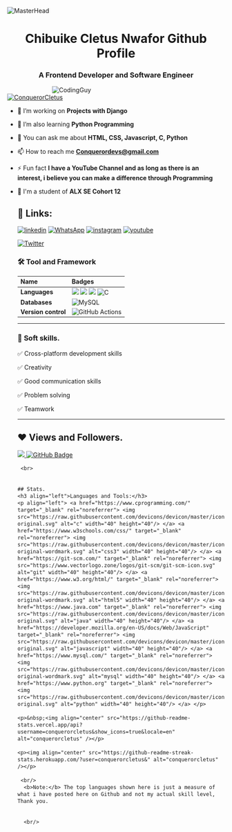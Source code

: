 
 ![MasterHead](https://blog.bit.ai/wp-content/uploads/2018/09/How-to-Embed-GitHub-Gists-in-Your-Documents-Blog-Banner.png)
 <h1 align="center">Chibuike Cletus Nwafor Github Profile</h1>
 <h3 align="center">A Frontend Developer and Software Engineer</h3>
 <img align= "right" alt="CodingGuy" width="400" src="https://cdn.dribbble.com/users/1162077/screenshots/3848914/media/320984a9ca58b3c73274c9259ecf6de8.gif">


 <p align="left"> <a href="https://twitter.com/its_1four?t=OjVXrT_3Rs4AOynPNRCnIw&s=09" target="blank"><img src="https://img.shields.io/twitter/follow/its_1four?logo=twitter&style=for-the-badge" alt="ConquerorCletus" /></a> </p>

 - 🔭 I’m working on **Projects with Django**

 - 🌱 I’m also learning **Python Programming**

 - 💬 You can ask me about **HTML, CSS, Javascript, C, Python**

 - 📫 How to reach me **Conquerordevs@gmail.com**

 - ⚡ Fun fact **I have a YouTube Channel and as long as there is an interest, i believe you can make a difference through Programming**

 - 🔭 I'm a student of **ALX SE Cohort 12**
  
   ## 🔗 Links:
   [![linkedin](https://img.shields.io/badge/linkedin-0A66C2?style=for-the-badge&logo=linkedin&logoColor=white)](https://www.linkedin.com/in/chibuike-nwafor-722b88262)
   [![WhatsApp](https://img.shields.io/badge/WhatsApp-25D366?style=for-the-badge&logo=whatsapp&logoColor=white)](https://wa.me/message/JI7HWK4RFYCSM1)
   [![instagram](https://img.shields.io/badge/instagram-1DA1F2?style=for-the-badge&logo=instagram&logoColor=white)](https://instagram.com/conqueror.devs?igshid=MzNlNGNkZWQ4Mg==)
   [![youtube](https://img.shields.io/badge/youtube-ff0000?style=for-the-badge&logo=youtube&logoColor=white)](https://youtube.com/@ConquerorDevs)
   <!-- [![portfolio](https://img.shields.io/badge/my_portfolio-000?style=for-the-badge&logo=ko-fi&logoColor=white)](http://tolucoder.herokuapp.com/) -->
   [![Twitter](https://img.shields.io/twitter/follow/?logo=twitter&style=for-the-badge)](https://twitter.com/its_1four?t=OjVXrT_3Rs4AOynPNRCnIw&s=09)


   ### 🛠 Tool and Framework

   Name | Badges
   --- | --- 
   **Languages**  |  <img src="https://img.shields.io/badge/JavaScript-323330?style=for-the-badge&logo=javascript&logoColor=F7DF1E" /> <img src="https://img.shields.io/badge/CSS3-1572B6?style=for-the-badge&logo=css3&logoColor=white" /> <img src="https://img.shields.io/badge/HTML5-E34F26?style=for-the-badge&logo=html5&logoColor=white" /> ![C](https://img.shields.io/badge/c-%2300599C.svg?style=for-the-badge&logo=c&logoColor=white)
   **Databases**  | ![MySQL](https://img.shields.io/badge/mysql-%2300f.svg?style=for-the-badge&logo=mysql&logoColor=white)
   **Version control**   | ![GitHub Actions](https://img.shields.io/badge/github%20actions-%232671E5.svg?style=for-the-badge&logo=githubactions&logoColor=white)
   </p> 

   <hr>

   ### 👔 Soft skills.

   ✅ Cross-platform development skills

   ✅ Creativity

   ✅ Good communication skills

   ✅ Problem solving

   ✅ Teamwork


   <hr>

   ## ❤ Views and Followers.

   <a href="https://github.com/ConquerorCletus/github-profile-views-counter">
       <img src="https://komarev.com/ghpvc/?username=ConquerorCletus">
       </a>
       <a href="https://github.com/ConquerorCletus?tab=followers"><img src="https://img.shields.io/github/followers/ConquerorCletus?label=Followers&style=social" alt="GitHub Badge"></a>


        <br>
	 
	  
	   ## Stats.
	   <h3 align="left">Languages and Tools:</h3>
	   <p align="left"> <a href="https://www.cprogramming.com/" target="_blank" rel="noreferrer"> <img src="https://raw.githubusercontent.com/devicons/devicon/master/icons/c/c-original.svg" alt="c" width="40" height="40"/> </a> <a href="https://www.w3schools.com/css/" target="_blank" rel="noreferrer"> <img src="https://raw.githubusercontent.com/devicons/devicon/master/icons/css3/css3-original-wordmark.svg" alt="css3" width="40" height="40"/> </a> <a href="https://git-scm.com/" target="_blank" rel="noreferrer"> <img src="https://www.vectorlogo.zone/logos/git-scm/git-scm-icon.svg" alt="git" width="40" height="40"/> </a> <a href="https://www.w3.org/html/" target="_blank" rel="noreferrer"> <img src="https://raw.githubusercontent.com/devicons/devicon/master/icons/html5/html5-original-wordmark.svg" alt="html5" width="40" height="40"/> </a> <a href="https://www.java.com" target="_blank" rel="noreferrer"> <img src="https://raw.githubusercontent.com/devicons/devicon/master/icons/java/java-original.svg" alt="java" width="40" height="40"/> </a> <a href="https://developer.mozilla.org/en-US/docs/Web/JavaScript" target="_blank" rel="noreferrer"> <img src="https://raw.githubusercontent.com/devicons/devicon/master/icons/javascript/javascript-original.svg" alt="javascript" width="40" height="40"/> </a> <a href="https://www.mysql.com/" target="_blank" rel="noreferrer"> <img src="https://raw.githubusercontent.com/devicons/devicon/master/icons/mysql/mysql-original-wordmark.svg" alt="mysql" width="40" height="40"/> </a> <a href="https://www.python.org" target="_blank" rel="noreferrer"> <img src="https://raw.githubusercontent.com/devicons/devicon/master/icons/python/python-original.svg" alt="python" width="40" height="40"/> </a> </p>

	   <p>&nbsp;<img align="center" src="https://github-readme-stats.vercel.app/api?username=conquerorcletus&show_icons=true&locale=en" alt="conquerorcletus" /></p>

	   <p><img align="center" src="https://github-readme-streak-stats.herokuapp.com/?user=conquerorcletus&" alt="conquerorcletus" /></p>

	    <br/>
	     <b>Note:</b> The top languages shown here is just a measure of what i have posted here on Github and not my actual skill level, Thank you.


	     <br/>

